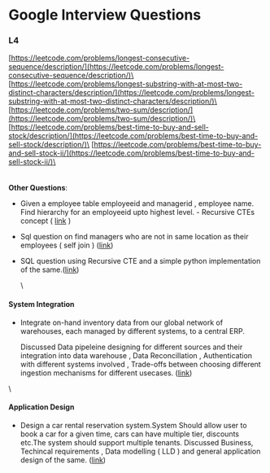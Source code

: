 # Google Interview Questions

### L4

[https://leetcode.com/problems/longest-consecutive-sequence/description/](https://leetcode.com/problems/longest-consecutive-sequence/description/)\
[https://leetcode.com/problems/longest-substring-with-at-most-two-distinct-characters/description/](https://leetcode.com/problems/longest-substring-with-at-most-two-distinct-characters/description/)\
[https://leetcode.com/problems/two-sum/description/](https://leetcode.com/problems/two-sum/description/)\
[https://leetcode.com/problems/best-time-to-buy-and-sell-stock/description/](https://leetcode.com/problems/best-time-to-buy-and-sell-stock/description/)\
[https://leetcode.com/problems/best-time-to-buy-and-sell-stock-ii/](https://leetcode.com/problems/best-time-to-buy-and-sell-stock-ii/)\
\
\
\
**Other Questions**:

* Given a employee table employeeid and managerid , employee name. Find hierarchy for an employeeid upto highest level. - Recursive CTEs concept ( [link](https://leetcode.com/discuss/interview-experience/5147609/Google-L4-or-Application-Engineer-\(-Data\)-or-Hyderabad-or-April-2024-Rejected) )
* Sql question on find managers who are not in same location as their employees ( self join ) ([link](https://leetcode.com/discuss/interview-experience/5147609/Google-L4-or-Application-Engineer-\(-Data\)-or-Hyderabad-or-April-2024-Rejected))
*   SQL question using Recursive CTE and a simple python implementation of the same.([link](https://leetcode.com/discuss/interview-experience/5147609/Google-L4-or-Application-Engineer-\(-Data\)-or-Hyderabad-or-April-2024-Rejected))

    \




#### System Integration

*   Integrate on-hand inventory data from our global network of warehouses, each managed by different systems, to a central ERP.

    Discussed Data pipeleine designing for different sources and their integration into data warehouse , Data Reconcillation , Authentication with different systems involved , Trade-offs between choosing different ingestion mechanisms for different usecases. ([link](https://leetcode.com/discuss/interview-experience/5147609/Google-L4-or-Application-Engineer-\(-Data\)-or-Hyderabad-or-April-2024-Rejected))

\


#### Application Design

* Design a car rental reservation system.System Should allow user to book a car for a given time, cars can have multiple tier, discounts etc.The system should support multiple tenants. Discussed Business, Techincal requirements , Data modelling ( LLD ) and general application design of the same. ([link](https://leetcode.com/discuss/interview-experience/5147609/Google-L4-or-Application-Engineer-\(-Data\)-or-Hyderabad-or-April-2024-Rejected))

